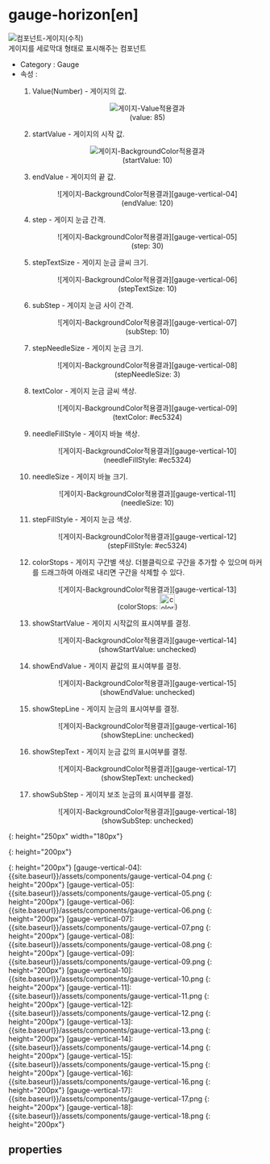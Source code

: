 # gauge-horizon[en]
![컴포넌트-게이지(수직)][gauge-vertical-01]  
게이지를 세로막대 형태로 표시해주는 컴포넌트

- Category : Gauge
- 속성 :  
    1. Value(Number) - 게이지의 값.  
      <figure style="text-align: center;">
      ![게이지-Value적용결과][gauge-vertical-02]  
      <figurecaption>(value: 85)</figurecaption>
      </figure>

    2. startValue - 게이지의 시작 값.  
      <figure style="text-align: center;">
      ![게이지-BackgroundColor적용결과][gauge-vertical-03]  
      <figurecaption>(startValue: 10)</figurecaption>
      </figure>

    3. endValue - 게이지의 끝 값.  
      <figure style="text-align: center;">
      ![게이지-BackgroundColor적용결과][gauge-vertical-04]  
      <figurecaption>(endValue: 120)</figurecaption>
      </figure>

    4. step - 게이지 눈금 간격.  
      <figure style="text-align: center;">
      ![게이지-BackgroundColor적용결과][gauge-vertical-05]  
      <figurecaption>(step: 30)</figurecaption>
      </figure>

    5. stepTextSize - 게이지 눈금 글씨 크기.  
      <figure style="text-align: center;">
      ![게이지-BackgroundColor적용결과][gauge-vertical-06]  
      <figurecaption>(stepTextSize: 10)</figurecaption>
      </figure>

    6. subStep - 게이지 눈금 사이 간격.  
      <figure style="text-align: center;">
      ![게이지-BackgroundColor적용결과][gauge-vertical-07]  
      <figurecaption>(subStep: 10)</figurecaption>
      </figure>

    7. stepNeedleSize - 게이지 눈금 크기.
      <figure style="text-align: center;">
      ![게이지-BackgroundColor적용결과][gauge-vertical-08]  
      <figurecaption>(stepNeedleSize: 3)</figurecaption>
      </figure>

    8. textColor - 게이지 눈금 글씨 색상.  
      <figure style="text-align: center;">
      ![게이지-BackgroundColor적용결과][gauge-vertical-09]  
      <figurecaption>(textColor: #ec5324)</figurecaption>
      </figure>

    9. needleFillStyle - 게이지 바늘 색상.  
      <figure style="text-align: center;">
      ![게이지-BackgroundColor적용결과][gauge-vertical-10]  
      <figurecaption>(needleFillStyle: #ec5324)</figurecaption>
      </figure>

    10. needleSize - 게이지 바늘 크기.
      <figure style="text-align: center;">
      ![게이지-BackgroundColor적용결과][gauge-vertical-11]  
      <figurecaption>(needleSize: 10)</figurecaption>
      </figure>

    11. stepFillStyle - 게이지 눈금 색상.  
      <figure style="text-align: center;">
      ![게이지-BackgroundColor적용결과][gauge-vertical-12]  
      <figurecaption>(stepFillStyle: #ec5324)</figurecaption>
      </figure>

    12. colorStops - 게이지 구간별 색상. 더블클릭으로 구간을 추가할 수 있으며 마커를 드래그하여 아래로 내리면 구간을 삭제할 수 있다.  
      <figure style="text-align: center;">
      ![게이지-BackgroundColor적용결과][gauge-vertical-13]  
      <figurecaption>(colorStops: <img src="{{site.baseurl}}/assets/components/color-stops-value.png" height="30" alt="color stops">)</figurecaption>
      </figure>

    13. showStartValue - 게이지 시작값의 표시여부를 결정.  
      <figure style="text-align: center;">
      ![게이지-BackgroundColor적용결과][gauge-vertical-14]  
      <figurecaption>(showStartValue: unchecked)</figurecaption>
      </figure>

    14. showEndValue - 게이지 끝값의 표시여부를 결정.  
      <figure style="text-align: center;">
      ![게이지-BackgroundColor적용결과][gauge-vertical-15]  
      <figurecaption>(showEndValue: unchecked)</figurecaption>
      </figure>

    15. showStepLine - 게이지 눈금의 표시여부를 결정.  
      <figure style="text-align: center;">
      ![게이지-BackgroundColor적용결과][gauge-vertical-16]  
      <figurecaption>(showStepLine: unchecked)</figurecaption>
      </figure>

    16. showStepText - 게이지 눈금 값의 표시여부를 결정.  
      <figure style="text-align: center;">
      ![게이지-BackgroundColor적용결과][gauge-vertical-17]  
      <figurecaption>(showStepText: unchecked)</figurecaption>
      </figure>

    17. showSubStep - 게이지 보조 눈금의 표시여부를 결정.  
      <figure style="text-align: center;">
      ![게이지-BackgroundColor적용결과][gauge-vertical-18]  
      <figurecaption>(showSubStep: unchecked)</figurecaption>
      </figure>


[gauge-vertical-01]: {{site.baseurl}}/assets/components/gauge-vertical-01.png
{: height="250px" width="180px"}

[gauge-vertical-02]: {{site.baseurl}}/assets/components/gauge-vertical-02.png
{: height="200px"}

[gauge-vertical-03]: {{site.baseurl}}/assets/components/gauge-vertical-03.png
{: height="200px"}
[gauge-vertical-04]: {{site.baseurl}}/assets/components/gauge-vertical-04.png
{: height="200px"}
[gauge-vertical-05]: {{site.baseurl}}/assets/components/gauge-vertical-05.png
{: height="200px"}
[gauge-vertical-06]: {{site.baseurl}}/assets/components/gauge-vertical-06.png
{: height="200px"}
[gauge-vertical-07]: {{site.baseurl}}/assets/components/gauge-vertical-07.png
{: height="200px"}
[gauge-vertical-08]: {{site.baseurl}}/assets/components/gauge-vertical-08.png
{: height="200px"}
[gauge-vertical-09]: {{site.baseurl}}/assets/components/gauge-vertical-09.png
{: height="200px"}
[gauge-vertical-10]: {{site.baseurl}}/assets/components/gauge-vertical-10.png
{: height="200px"}
[gauge-vertical-11]: {{site.baseurl}}/assets/components/gauge-vertical-11.png
{: height="200px"}
[gauge-vertical-12]: {{site.baseurl}}/assets/components/gauge-vertical-12.png
{: height="200px"}
[gauge-vertical-13]: {{site.baseurl}}/assets/components/gauge-vertical-13.png
{: height="200px"}
[gauge-vertical-14]: {{site.baseurl}}/assets/components/gauge-vertical-14.png
{: height="200px"}
[gauge-vertical-15]: {{site.baseurl}}/assets/components/gauge-vertical-15.png
{: height="200px"}
[gauge-vertical-16]: {{site.baseurl}}/assets/components/gauge-vertical-16.png
{: height="200px"}
[gauge-vertical-17]: {{site.baseurl}}/assets/components/gauge-vertical-17.png
{: height="200px"}
[gauge-vertical-18]: {{site.baseurl}}/assets/components/gauge-vertical-18.png
{: height="200px"}
## properties
